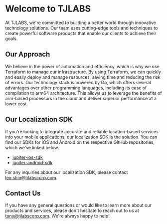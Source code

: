 # Welcome to TJLABS

At TJLABS, we're committed to building a better world through innovative technology solutions. Our team uses cutting-edge tools and techniques to create powerful software products that enable our clients to achieve their goals.

## Our Approach

We believe in the power of automation and efficiency, which is why we use Terraform to manage our infrastructure. By using Terraform, we can quickly and easily deploy and manage resources, saving time and reducing the risk of errors. Our technology stack is powered by Go, which offers several advantages over other programming languages, including its ease of compilation to arm64 architecture. This allows us to leverage the benefits of arm-based processors in the cloud and deliver superior performance at a lower cost.

## Our Localization SDK

If you're looking to integrate accurate and reliable location-based services into your mobile applications, our localization SDK is the solution. You can find our SDKs for iOS and Android on the respective GitHub repositories, which we've linked below.

- [jupiter-ios-sdk](https://github.com/tjlabs/jupiter-sdk-ios)  
- [jupiter-android-sdk](https://github.com/tjlabs/jupiter-android_v2)

For any inquiries about our localization SDK, please contact leo.shin@tjlabscorp.com.

## Contact Us

If you have any general questions or would like to learn more about our products and services, please don't hesitate to reach out to us at tony@tjlabscorp.com. We're always happy to help!
